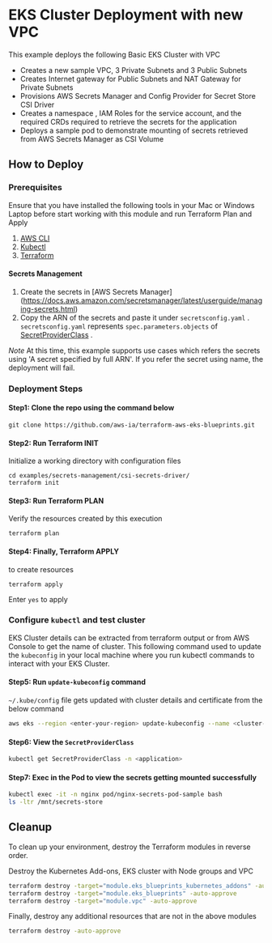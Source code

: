 # EKS Cluster Deployment with new VPC

This example deploys the following Basic EKS Cluster with VPC

- Creates a new sample VPC, 3 Private Subnets and 3 Public Subnets
- Creates Internet gateway for Public Subnets and NAT Gateway for Private Subnets
- Provisions AWS Secrets Manager and Config Provider for Secret Store CSI Driver
- Creates a namespace , IAM Roles for the service account, and the required CRDs required to retrieve the secrets for the application
- Deploys a sample pod to demonstrate mounting of secrets retrieved from AWS Secrets Manager as CSI Volume

## How to Deploy

### Prerequisites

Ensure that you have installed the following tools in your Mac or Windows Laptop before start working with this module and run Terraform Plan and Apply

1. [AWS CLI](https://docs.aws.amazon.com/cli/latest/userguide/install-cliv2.html)
2. [Kubectl](https://Kubernetes.io/docs/tasks/tools/)
3. [Terraform](https://learn.hashicorp.com/tutorials/terraform/install-cli)

#### Secrets Management

1. Create the secrets in [AWS Secrets Manager] (https://docs.aws.amazon.com/secretsmanager/latest/userguide/managing-secrets.html)
2. Copy the ARN of the secrets and paste it under `secretsconfig.yaml` . `secretsconfig.yaml` represents `spec.parameters.objects` of [SecretProviderClass](https://docs.aws.amazon.com/secretsmanager/latest/userguide/integrating_csi_driver.html#integrating_csi_driver_SecretProviderClass) .

*Note* At this time, this example supports use cases which refers the secrets using 'A secret specified by full ARN'. If you refer the secret using name, the deployment will fail.

### Deployment Steps

#### Step1: Clone the repo using the command below

```shell script
git clone https://github.com/aws-ia/terraform-aws-eks-blueprints.git
```

#### Step2: Run Terraform INIT

Initialize a working directory with configuration files

```shell script
cd examples/secrets-management/csi-secrets-driver/
terraform init
```

#### Step3: Run Terraform PLAN

Verify the resources created by this execution

```shell script
terraform plan
```

#### Step4: Finally, Terraform APPLY

to create resources

```shell script
terraform apply
```

Enter `yes` to apply

### Configure `kubectl` and test cluster

EKS Cluster details can be extracted from terraform output or from AWS Console to get the name of cluster.
This following command used to update the `kubeconfig` in your local machine where you run kubectl commands to interact with your EKS Cluster.

#### Step5: Run `update-kubeconfig` command

`~/.kube/config` file gets updated with cluster details and certificate from the below command

```sh
aws eks --region <enter-your-region> update-kubeconfig --name <cluster-name>
```

#### Step6: View the `SecretProviderClass`

```sh
kubectl get SecretProviderClass -n <application>
```

#### Step7: Exec in the Pod to view the secrets getting mounted successfully

```sh
kubectl exec -it -n nginx pod/nginx-secrets-pod-sample bash
ls -ltr /mnt/secrets-store
```

## Cleanup

To clean up your environment, destroy the Terraform modules in reverse order.

Destroy the Kubernetes Add-ons, EKS cluster with Node groups and VPC

```sh
terraform destroy -target="module.eks_blueprints_kubernetes_addons" -auto-approve
terraform destroy -target="module.eks_blueprints" -auto-approve
terraform destroy -target="module.vpc" -auto-approve
```

Finally, destroy any additional resources that are not in the above modules

```sh
terraform destroy -auto-approve
```
